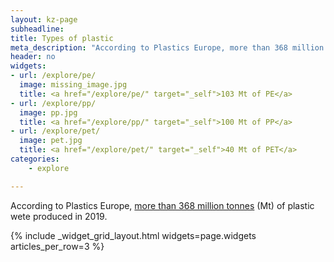 ```yaml
---
layout: kz-page
subheadline:
title: Types of plastic
meta_description: "According to Plastics Europe, more than 368 million tonnes of plastic wete produced in 2019."
header: no
widgets:
- url: /explore/pe/
  image: missing_image.jpg
  title: <a href="/explore/pe/" target="_self">103 Mt of PE</a>
- url: /explore/pp/
  image: pp.jpg
  title: <a href="/explore/pp/" target="_self">100 Mt of PP</a>
- url: /explore/pet/
  image: pet.jpg
  title: <a href="/explore/pet/" target="_self">40 Mt of PET</a>
categories:
    - explore

---
```


According to Plastics Europe, [more than 368 million tonnes][1] (Mt) of plastic wete produced in 2019. 

{% include _widget_grid_layout.html widgets=page.widgets articles_per_row=3 %}


[1]: https://www.plasticseurope.org/en/resources/publications/4312-plastics-facts-2020
